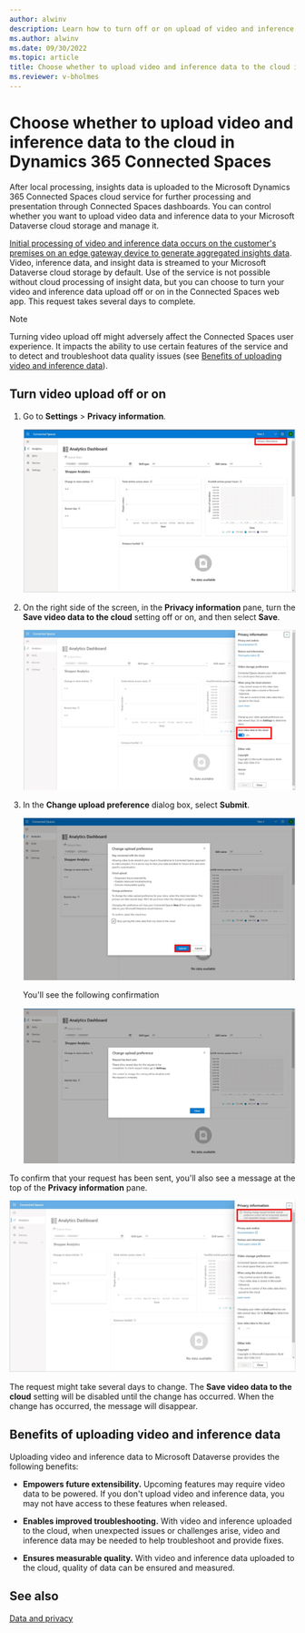 ```yaml
---
author: alwinv
description: Learn how to turn off or on upload of video and inference data to the cloud in Microsoft Dynamics 365 Connected Spaces
ms.author: alwinv
ms.date: 09/30/2022
ms.topic: article
title: Choose whether to upload video and inference data to the cloud in Dynamics 365 Connected Spaces
ms.reviewer: v-bholmes
---
```


# Choose whether to upload video and inference data to the cloud in Dynamics 365 Connected Spaces

After local processing, insights data is uploaded to the Microsoft Dynamics 365 Connected Spaces cloud service for further processing and presentation through Connected Spaces dashboards. You can control whether you want to upload video data and inference data to your Microsoft Dataverse cloud storage and manage it. 

[Initial processing of video and inference data occurs on the customer's premises on an edge gateway device to generate aggregated insights data](data-privacy.md). Video, inference data, and insight data is streamed to your Microsoft Dataverse cloud storage by default. Use of the service is not possible without cloud processing of insight data, but you can choose to turn your video and inference data upload off or on in the Connected Spaces web app. This request takes several days to complete. 

> [!NOTE]
> Turning video upload off might adversely affect the Connected Spaces user experience. It impacts the ability to use certain features of the service and to detect and troubleshoot data quality issues (see [Benefits of uploading video and inference data](video-inference-data-upload.md#benefits-of-uploading-video-and-inference-data)).

## Turn video upload off or on

1.	Go to **Settings** > **Privacy information**.

    ![Privacy information command highlighted on right side of screen.](media/video-upload-privacy-information.jpg "Privacy information command highlighted on right side of screen")

2.	On the right side of the screen, in the **Privacy information** pane, turn the **Save video data to the cloud** setting off or on, and then select **Save**. 

     ![Screenshot with Save video data to the cloud setting highlighted](media/video-upload-save-video-data-cloud.jpg "Screenshot with Save video data to the cloud setting highlighted")

3.	In the **Change upload preference** dialog box, select **Submit**.  

    ![Screenshot of Change upload preference dialog box](media/video-upload-submit.jpg "Screenshot of Change upload preference dialog box")
    
    You'll see the following confirmation
    
     ![Screenshot of Change upload preference dialog box with information about request sent](media/video-upload-request-sent.jpg "Screenshot of Change upload preference dialog box with information about request sent")

To confirm that your request has been sent, you'll also see a message at the top of the **Privacy information** pane. 

![Screenshot of Privacy information pane with message at top](media/video-upload-message.jpg "Screenshot of Privacy information pane with message at top")

The request might take several days to change. The **Save video data to the cloud** setting will be disabled until the change has occurred. When the change has occurred, the message will disappear. 
 
## Benefits of uploading video and inference data 

Uploading video and inference data to Microsoft Dataverse provides the following benefits:

- **Empowers future extensibility.** Upcoming features may require video data to be powered. If you don't upload video and inference data, you may not have access to these features when released.

- **Enables improved troubleshooting.** With video and inference uploaded to the cloud, when unexpected issues or challenges arise, video and inference data may be needed to help troubleshoot and provide fixes. 

- **Ensures measurable quality.** With video and inference data uploaded to the cloud, quality of data can be ensured and measured. 

## See also

[Data and privacy](data-privacy.md)
